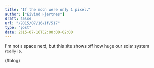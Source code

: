 ```yaml
---
title: "If the moon were only 1 pixel."
author: ["Eivind Hjertnes"]
draft: false
url: "/2015/07/16/If/517"
type: "post"
date: 2015-07-16T02:00:00+02:00
---
```


I'm not a space nerd, but this site shows off how huge our solar system
really is.

(#blog)
